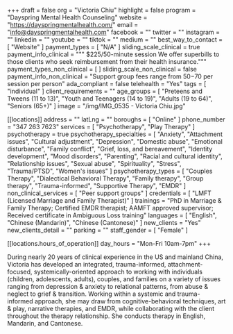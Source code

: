+++
draft = false
org = "Victoria Chiu"
highlight = false
program = "Dayspring Mental Health Counseling"
website = "https://dayspringmentalhealth.com/"
email = "info@dayspringmentalhealth.com"
facebook = ""
twitter = ""
instagram = ""
linkedin = ""
youtube = ""
tiktok = ""
medium = ""
best_way_to_contact = [ "Website" ]
payment_types = [ "N/A" ]
sliding_scale_clinical = true
payment_info_clinical = """
$225/50-minute session
We offer superbills to those clients who seek reimbursement from their health insurance."""
payment_types_non_clinical = [ ]
sliding_scale_non_clinical = false
payment_info_non_clinical = "Support group fees range from $50-$70 per session per person"
ada_compliant = false
telehealth = "Yes"
tags = [ "individual" ]
client_requirements = ""
age_groups = [
  "Preteens and Tweens (11 to 13)",
  "Youth and Teenagers (14 to 19)",
  "Adults (19 to 64)",
  "Seniors (65+)"
]
image = "/img/IMG_0535 - Victoria Chiu.jpg"

[[locations]]
address = ""
latLng = ""
boroughs = [ "Online" ]
phone_number = "347 263 7623"
services = [ "Psychotherapy", "Play Therapy" ]
psychotherapy = true
psychotherapy_specialties = [
  "Anxiety",
  "Attachment issues",
  "Cultural adjustment",
  "Depression",
  "Domestic abuse",
  "Emotional disturbance",
  "Family conflict",
  "Grief, loss, and bereavement",
  "Identity development",
  "Mood disorders",
  "Parenting",
  "Racial and cultural identity",
  "Relationship issues",
  "Sexual abuse",
  "Spirituality",
  "Stress",
  "Trauma/PTSD",
  "Women's issues"
]
psychotherapy_types = [
  "Couples Therapy",
  "Dialectical Behavioral Therapy",
  "Family therapy",
  "Group therapy",
  "Trauma-informed",
  "Supportive Therapy",
  "EMDR"
]
non_clinical_services = [ "Peer support groups" ]
credentials = [ "LMFT (Licensed Marriage and Family Therapist)" ]
trainings = "PhD in Marriage & Family Therapy; Certified EMDR therapist; AAMFT approved supervisor; Received certificate in Ambiguous Loss training"
languages = [ "English", "Chinese (Mandarin)", "Chinese (Cantonese)" ]
new_clients = "Yes"
new_clients_detail = ""
parking = ""
staff_gender = [ "Female" ]

  [[locations.hours_of_operation]]
  day_hours = "Mon-Fri 10am-7pm"
+++

During nearly 20 years of clinical experience in the US and mainland China, Victoria has developed an integrated, trauma-informed, attachment-focused, systemically-oriented approach to working with individuals (children, adolescents, adults), couples, and families on a variety of issues ranging from depression & anxiety to relational patterns, from abuse & neglect to grief & transition. Working within a systemic and trauma-informed approach, she may draw from cognitive-behavioral techniques, art & play, narrative therapies, and EMDR, while collaborating with the client throughout the therapy relationship. She conducts therapy in English, Mandarin, and Cantonese.
